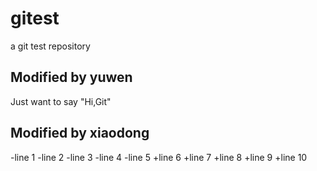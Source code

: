gitest
======

a git test repository

## Modified by yuwen
Just want to say "Hi,Git"

## Modified by xiaodong
-line 1
-line 2
-line 3
-line 4
-line 5
+line 6
+line 7
+line 8
+line 9
+line 10
